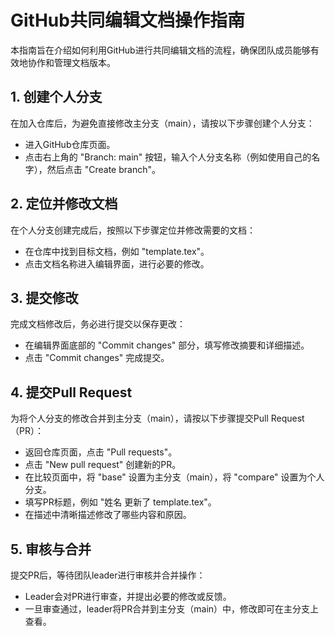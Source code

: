 # GitHub共同编辑文档操作指南

本指南旨在介绍如何利用GitHub进行共同编辑文档的流程，确保团队成员能够有效地协作和管理文档版本。

## 1. 创建个人分支

在加入仓库后，为避免直接修改主分支（main），请按以下步骤创建个人分支：
- 进入GitHub仓库页面。
- 点击右上角的 "Branch: main" 按钮，输入个人分支名称（例如使用自己的名字），然后点击 "Create branch"。

## 2. 定位并修改文档

在个人分支创建完成后，按照以下步骤定位并修改需要的文档：
- 在仓库中找到目标文档，例如 "template.tex"。
- 点击文档名称进入编辑界面，进行必要的修改。

## 3. 提交修改

完成文档修改后，务必进行提交以保存更改：
- 在编辑界面底部的 "Commit changes" 部分，填写修改摘要和详细描述。
- 点击 "Commit changes" 完成提交。

## 4. 提交Pull Request

为将个人分支的修改合并到主分支（main），请按以下步骤提交Pull Request（PR）：
- 返回仓库页面，点击 "Pull requests"。
- 点击 "New pull request" 创建新的PR。
- 在比较页面中，将 "base" 设置为主分支（main），将 "compare" 设置为个人分支。
- 填写PR标题，例如 "姓名 更新了 template.tex"。
- 在描述中清晰描述修改了哪些内容和原因。

## 5. 审核与合并

提交PR后，等待团队leader进行审核并合并操作：
- Leader会对PR进行审查，并提出必要的修改或反馈。
- 一旦审查通过，leader将PR合并到主分支（main）中，修改即可在主分支上查看。

